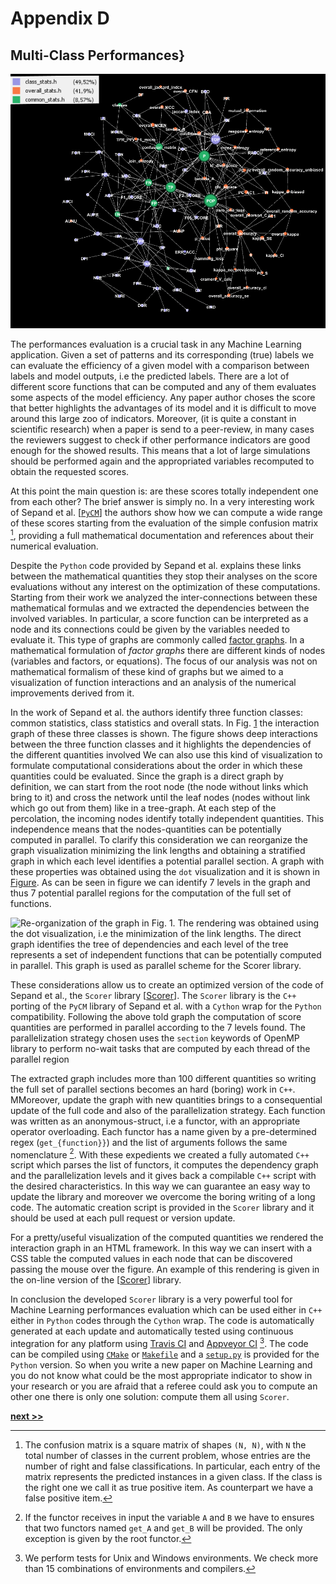 # Appendix D
## Multi-Class Performances}

![Multi class score interaction graph. Each node identifies a different performance evaluator and links are given by the interactions between mathematical formulations of each quantity. The graph has more than 100 nodes and more than 200 links. The node colors are given by the classes identified in the work of [Sepand et al.](https://doi.org/10.21105/joss.00729) ](../../../../img/scorer_net.png)

The performances evaluation is a crucial task in any Machine Learning application.
Given a set of patterns and its corresponding (true) labels we can evaluate the efficiency of a given model with a comparison between labels and model outputs, i.e the predicted labels.
There are a lot of different score functions that can be computed and any of them evaluates some aspects of the model efficiency.
Any paper author choses the score that better highlights the advantages of its model and it is difficult to move around this large zoo of indicators.
Moreover, (it is quite a constant in scientific research) when a paper is send to a peer-review, in many cases the reviewers suggest to check if other performance indicators are good enough for the showed results.
This means that a lot of large simulations should be performed again and the appropriated variables recomputed to obtain the requested scores.

At this point the main question is: are these scores totally independent one from each other?
The brief answer is simply no.
In a very interesting work of Sepand et al. [[`PyCM`](https://doi.org/10.21105/joss.00729)] the authors show how we can compute a wide range of these scores starting from the evaluation of the simple confusion matrix [^1], providing a full mathematical documentation and references about their numerical evaluation.

Despite the `Python` code provided by Sepand et al. explains these links between the mathematical quantities they stop their analyses on the score evaluations without any interest on the optimization of these computations.
Starting from their work we analyzed the inter-connections between these mathematical formulas and we extracted the dependencies between the involved variables.
In particular, a score function can be interpreted as a node and its connections could be given by the variables needed to evaluate it.
This type of graphs are commonly called [factor graphs](https://en.wikipedia.org/wiki/Factor_graph).
In a mathematical formulation of *factor graphs* there are different kinds of nodes (variables and factors, or equations).
The focus of our analysis was not on mathematical formalism of these kind of graphs but we aimed to a visualization of function interactions and an analysis of the numerical improvements derived from it.

In the work of Sepand et al. the authors identify three function classes: common statistics, class statistics and overall stats.
In Fig. [1](../../../../img/scorer_net.png) the interaction graph of these three classes is shown.
The figure shows deep interactions between the three function classes and it highlights the dependencies of the different quantities involved
We can also use this kind of visualization to formulate computational considerations about the order in which these quantities could be evaluated.
Since the graph is a direct graph by definition, we can start from the root node (the node without links which bring to it) and cross the network until the leaf nodes (nodes without link which go out from them) like in a tree-graph.
At each step of the percolation, the incoming nodes identify totally independent quantities.
This independence means that the nodes-quantities can be potentially computed in parallel.
To clarify this consideration we can reorganize the graph visualization minimizing the link lengths and obtaining a stratified graph in which each level identifies a potential parallel section.
A graph with these properties was obtained using the `dot` visualization and it is shown in [Figure](../../../img/scorer_parallel.png).
As can be seen in figure we can identify 7 levels in the graph and thus 7 potential parallel regions for the computation of the full set of functions.

![Re-organization of the graph in Fig. 1. The rendering was obtained using the `dot` visualization, i.e the minimization of the link lengths. The direct graph identifies the tree of dependencies and each level of the tree represents a set of independent functions that can be potentially computed in parallel. This graph is used as parallel scheme for the `Scorer` library.](../../../img/scorer_parallel.png)

These considerations allow us to create an optimized version of the code of Sepand et al., the `Scorer` library [[Scorer](https://github.com/Nico-Curti/scorer)].
The `Scorer` library is the `C++` porting of the `PyCM` library of Sepand et al. with a `Cython` wrap for the `Python` compatibility.
Following the above told graph the computation of score quantities are performed in parallel according to the 7 levels found.
The parallelization strategy chosen uses the `section` keywords of OpenMP library to perform no-wait tasks that are computed by each thread of the parallel region

The extracted graph includes more than 100 different quantities so writing the full set of parallel sections becomes an hard (boring) work in `C++`.
MMoreover, update the graph with new quantities brings to a consequential update of the full code and also of the parallelization strategy.
Each function was written as an anonymous-struct, i.e a functor, with an appropriate operator overloading.
Each functor has a name given by a pre-determined regex (`get_{function}}`) and the list of arguments follows the same nomenclature [^2].
With these expedients we created a fully automated `C++` script which parses the list of functors, it computes the dependency graph and the parallelization levels and it gives back a compilable `C++` script with the desired characteristics.
In this way we can guarantee an easy way to update the library and moreover we overcome the boring writing of a long code.
The automatic creation script is provided in the `Scorer` library and it should be used at each pull request or version update.

For a pretty/useful visualization of the computed quantities we rendered the interaction graph in an HTML framework.
In this way we can insert with a CSS table the computed values in each node that can be discovered passing the mouse over the figure.
An example of this rendering is given in the on-line version of the [[Scorer](https://github.com/Nico-Curti/scorer)] library.

In conclusion the developed `Scorer` library is a very powerful tool for Machine Learning performances evaluation which can be used either in `C++` either in `Python` codes through the `Cython` wrap.
The code is automatically generated at each update and automatically tested using continuous integration for any platform using [Travis CI](https://github.com/Nico-Curti/scorer/blob/master/.travis.yml) and [Appveyor CI](https://github.com/Nico-Curti/scorer/blob/master/appveyor.yml) [^3].
The code can be compiled using [`CMake`](https://github.com/Nico-Curti/scorer/blob/master/CMakeLists.txt) or [`Makefile`](https://github.com/Nico-Curti/scorer/blob/master/Makefile) and a [`setup.py`](https://github.com/Nico-Curti/scorer/blob/master/setup.py) is provided for the `Python` version.
So when you write a new paper on Machine Learning and you do not know what could be the most appropriate indicator to show in your research or you are afraid that a referee could ask you to compute an other one there is only one solution: compute them all using `Scorer`.


[^1]: The confusion matrix is a square matrix of shapes `(N, N)`, with `N` the total number of classes in the current problem, whose entries are the number of right and false classifications. In particular, each entry of the matrix represents the predicted instances in a given class. If the class is the right one we call it as true positive item. As counterpart we have a false positive item.

[^2]: If the functor receives in input the variable `A` and `B` we have to ensures that two functors named `get_A` and `get_B` will be provided. The only exception is given by the root functor.

[^3]: We perform tests for Unix and Windows environments. We check more than 15 combinations of environments and compilers.

[**next >>**](../FiloBlu/README.md)
